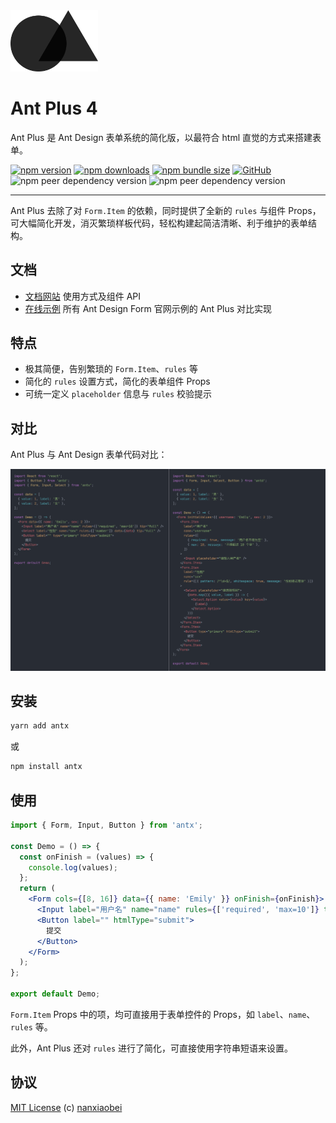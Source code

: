 <img src="brand/logo.svg" alt="logo" width="140" />

# Ant Plus 4

Ant Plus 是 Ant Design 表单系统的简化版，以最符合 html 直觉的方式来搭建表单。

[![npm version](https://img.shields.io/npm/v/antx.svg?style=flat-square)](https://www.npmjs.com/package/antx)
[![npm downloads](https://img.shields.io/npm/dt/antx.svg?style=flat-square)](http://www.npmtrends.com/antx)
[![npm bundle size](https://img.shields.io/bundlephobia/minzip/antx?style=flat-square)](https://bundlephobia.com/result?p=antx)
[![GitHub](https://img.shields.io/github/license/nanxiaobei/ant-plus.svg?style=flat-square)](https://github.com/nanxiaobei/ant-plus/blob/master/LICENSE)
![npm peer dependency version](https://img.shields.io/npm/dependency-version/antx/peer/react?style=flat-square)
![npm peer dependency version](https://img.shields.io/npm/dependency-version/antx/peer/antd?style=flat-square)

---

Ant Plus 去除了对 `Form.Item` 的依赖，同时提供了全新的 `rules` 与组件 Props，可大幅简化开发，消灭繁琐样板代码，轻松构建起简洁清晰、利于维护的表单结构。

## 文档

- [文档网站](https://nanxiaobei.github.io/ant-plus) 使用方式及组件 API
- [在线示例](https://codesandbox.io/s/antx-mqxxzrj87j?fontsize=14) 所有 Ant Design Form 官网示例的 Ant Plus 对比实现

## 特点

- 极其简便，告别繁琐的 `Form.Item`、`rules` 等
- 简化的 `rules` 设置方式，简化的表单组件 Props
- 可统一定义 `placeholder` 信息与 `rules` 校验提示

## 对比

Ant Plus 与 Ant Design 表单代码对比：

![view](demo/view.png)

## 安装

```sh
yarn add antx
```

或

```sh
npm install antx
```

## 使用

```jsx
import { Form, Input, Button } from 'antx';

const Demo = () => {
  const onFinish = (values) => {
    console.log(values);
  };
  return (
    <Form cols={[8, 16]} data={{ name: 'Emily' }} onFinish={onFinish}>
      <Input label="用户名" name="name" rules={['required', 'max=10']} tip="full" />
      <Button label="" htmlType="submit">
        提交
      </Button>
    </Form>
  );
};

export default Demo;
```

`Form.Item` Props 中的项，均可直接用于表单控件的 Props，如 `label`、`name`、`rules` 等。

此外，Ant Plus 还对 `rules` 进行了简化，可直接使用字符串短语来设置。

## 协议

[MIT License](https://github.com/nanxiaobei/ant-plus/blob/master/LICENSE) (c) [nanxiaobei](https://mrlee.me/)
